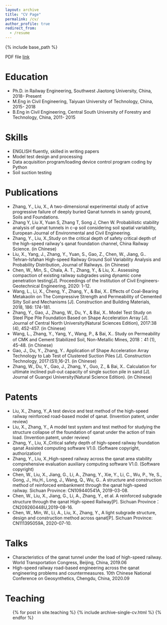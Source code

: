 ```yaml
---
layout: archive
title: "CV Page"
permalink: /cv/
author_profile: true
redirect_from:
  - /resume
---
```


{% include base_path %}

PDF file [link](https://github.com/yivince/yivince.github.io/raw/master/files/paper1.pdf)


Education
======
* Ph.D. in Railway Engineering, Southwest Jiaotong University, China, 2018- Present
* M.Eng in Civil Engineering, Taiyuan University of Technology, China, 2015- 2018
* B.Eng in Civil Engineering, Central South University of Forestry and Technology, China, 2011- 2015
 
Skills
======
* ENGLISH fluently, skilled in writing papers 
* Model test design and processing
* Data acquisition program/loading device control program coding by Python
* Soil suction testing

Publications
======
* Zhang, Y., Liu, X., A two-dimensional experimental study of active progressive failure of deeply buried Qanat tunnels in sandy ground, Soils and Foundations.
* Zhang Y, Liu X, Yuan S, Zhang T, Song J, Chen W. Probabilistic stability analysis of qanat tunnels in c-φ soil considering soil spatial variability, European Journal of Environmental and Civil Engineering.
* Zhang, Y., Liu, X.,Study on the critical depth of safety critical depth of the high-speed railway's qanat
foundation channel, China Railway Science. (in Chinese)
* Liu, X., Yang, J., Zhang, Y., Yuan, S., Gao, Z., Chen, W., Jiang, G.. Tehran-Isfahan High-speed
Railway Ground Soil Variability Analysis and Probability Distribution, Journal of Railways. (in
Chinese)
* Chen, W., Min, S., Chala, A. T., Zhang, Y., & Liu, X.. Assessing compaction of existing railway
subgrades using dynamic cone penetration testing[J]. Proceedings of the Institution of Civil
Engineers-Geotechnical Engineering, 2020: 1-12. 
* Wang, L., Li, X., Cheng, Y., Zhang, Y., & Bai, X.. Effects of Coal-Bearing Metakaolin on The
Compressive Strength and Permeability of Cemented Silty Soil and Mechanisms [J]. Construction and
Building Materials, 2018, 186: 174-181. 
* Zhang, Y., Gao, J., Zhang, W., Du, Y., & Bai, X.. Model Test Study on Steel Pipe Pile Foundation
Based on Shape Acceleration Array [J]. Journal of Central North University(Natural Sciences
Edition), 2017:38 (4), 452-457. (in Chinese)
* Wang, L., Zhang, Y., Yang, Y., Wang, P., & Bai, X.. Study on Permeability of CMK and Cement
Stabilized Soil, Non-Metallic Mines, 2018：41 (1), 45-48. (in Chinese)
* Gao, J., Du, Y., Zhang, Y.. Application of Shape Acceleration Array Technology to Lab Test of
Clustered Suction Piles [J]. Construction Technology, 2017:(S1),16-21. (in Chinese)
* Zhang, W., Du, Y., Gao, J., Zhang, Y., Guo, Z., & Bai, X.. Calculation for ultimate inclined pull-out
capacity of single suction pile in sand [J]. Journal of Guangxi University(Natural Science Edition).  (in Chinese)
  
Patents
======
* Liu, X., Zhang, Y.,A test device and test method of the high-speed railway reinforced road-based model
of qanat. (Invention patent, under review)
* Liu, X., Zhang, Y., A model test system and test method for studying the structure collapse of the
foundation of qanat under the action of train load. (Invention patent, under review)
* Zhang, Y., Liu, X.,Critical safety depth of high-speed railway foundation qanat Assisted computing
software V1.0. (Software copyright, authorization)
* Zhang, Y., Liu, X.,High-speed railway across the qanat area stability comprehensive evaluation
auxiliary computing software V1.0. (Software copyright)
* Chen, W., Liu, X., Jiang, G., Li, A., Zhang, Y., Xie, Y., Li, C., Wu, P., Ye, S., Gong, J., Hu,H., Long,
J., Wang, Q., Wu, G.. A structure and construction method of reinforced embankment through the qanat
high-speed railway. Sichuan Province: CN109440541A, 2019-03-08.
* Chen, W., Liu, X., Jiang, G., Li, A., Zhang, Y., et al. A reinforced subgrade structure through the qanat
High-speed Railway[P]. Sichuan Province：CN209260448U,2019-08-16.
* Chen, W., Min, W., Li, A., Liu, X., Zhang, Y., A light subgrade structure, design and construction
method across qanat[P]. Sichuan Province: CN111395059A, 2020-07-10.
  
Talks
======
* Characteristics of the qanat tunnel under the load of high-speed railway. World Transportation Congress,
Beijing, China, 2019.06
* High-speed railway road-based engineering across the qanat engineering problems and countermeasures.
10th Chinese National Conference on Geosynthetics, Chengdu, China, 2020.09


Teaching
======
  <ul>{% for post in site.teaching %}
    {% include archive-single-cv.html %}
  {% endfor %}</ul>


